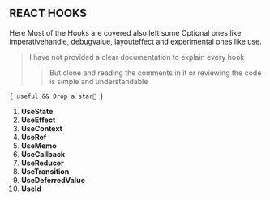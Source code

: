 ## REACT HOOKS

Here Most of the Hooks are covered also left some Optional ones like imperativehandle, debugvalue, layouteffect and experimental ones like use.

> I have not provided a clear documentation to explain every hook
>
> > But clone and reading the comments in it or reviewing the code is simple and understandable


`
{ useful && Drop a star🌟 }
`

1. **UseState**
2. **UseEffect**
3. **UseContext**
4. **UseRef**
5. **UseMemo**
6. **UseCallback**
7. **UseReducer**
8. **UseTransition**
9. **UseDeferredValue**
10. **UseId**

